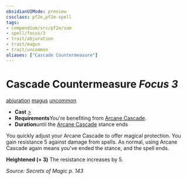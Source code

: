 ```yaml
---
obsidianUIMode: preview
cssclass: pf2e,pf2e-spell
tags:
- compendium/src/pf2e/som
- spell/focus/3
- trait/abjuration
- trait/magus
- trait/uncommon
aliases: ["Cascade Countermeasure"]
---
```

# Cascade Countermeasure *Focus 3*   
[abjuration](../../rules/traits/abjuration.md)  [magus](../../rules/traits/magus-som.md)  [uncommon](../../rules/traits/uncommon.md)  

- **Cast** [>](../../rules/core-rulebook/chapter-9-playing-the-game.md#Actions "Single Action") 
- **Requirements**You're benefiting from [Arcane Cascade](../../rules/actions/arcane-cascade-som.md).
- **Duration**until the [Arcane Cascade](../../rules/actions/arcane-cascade-som.md) stance ends

You quickly adjust your Arcane Cascade to offer magical protection. You gain resistance 5 against damage from spells. As normal, using Arcane Cascade again means you've ended the stance, and the spell ends.

**Heightened (+ 3)** The resistance increases by 5.

*Source: Secrets of Magic p. 143*